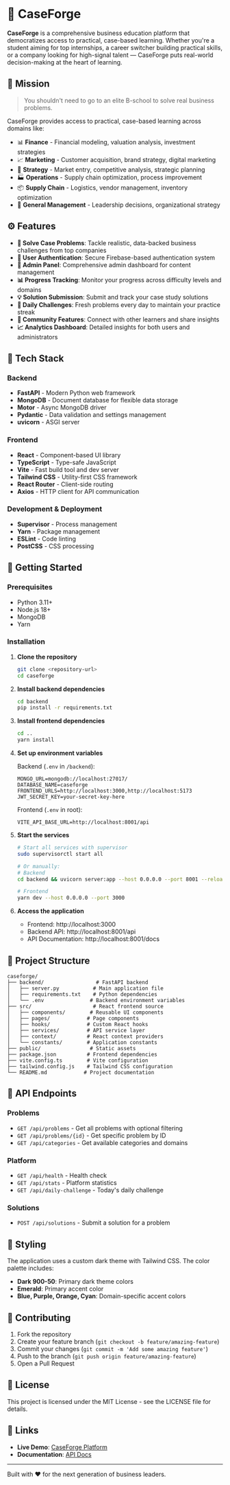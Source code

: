 # 🧠 CaseForge

**CaseForge** is a comprehensive business education platform that democratizes access to practical, case-based learning. Whether you're a student aiming for top internships, a career switcher building practical skills, or a company looking for high-signal talent — CaseForge puts real-world decision-making at the heart of learning.

## 🎯 Mission

> You shouldn't need to go to an elite B-school to solve real business problems.

CaseForge provides access to practical, case-based learning across domains like:

- 📊 **Finance** - Financial modeling, valuation analysis, investment strategies
- 📈 **Marketing** - Customer acquisition, brand strategy, digital marketing
- 🧠 **Strategy** - Market entry, competitive analysis, strategic planning  
- 🏭 **Operations** - Supply chain optimization, process improvement
- 📦 **Supply Chain** - Logistics, vendor management, inventory optimization
- 💼 **General Management** - Leadership decisions, organizational strategy

## ⚙️ Features

- **📝 Solve Case Problems**: Tackle realistic, data-backed business challenges from top companies
- **🔐 User Authentication**: Secure Firebase-based authentication system
- **👑 Admin Panel**: Comprehensive admin dashboard for content management
- **📊 Progress Tracking**: Monitor your progress across difficulty levels and domains
- **💡 Solution Submission**: Submit and track your case study solutions
- **🎯 Daily Challenges**: Fresh problems every day to maintain your practice streak
- **🌟 Community Features**: Connect with other learners and share insights
- **📈 Analytics Dashboard**: Detailed insights for both users and administrators

## 🔧 Tech Stack

### Backend
- **FastAPI** - Modern Python web framework
- **MongoDB** - Document database for flexible data storage
- **Motor** - Async MongoDB driver
- **Pydantic** - Data validation and settings management
- **uvicorn** - ASGI server

### Frontend  
- **React** - Component-based UI library
- **TypeScript** - Type-safe JavaScript
- **Vite** - Fast build tool and dev server
- **Tailwind CSS** - Utility-first CSS framework
- **React Router** - Client-side routing
- **Axios** - HTTP client for API communication

### Development & Deployment
- **Supervisor** - Process management
- **Yarn** - Package management
- **ESLint** - Code linting
- **PostCSS** - CSS processing

## 🚀 Getting Started

### Prerequisites
- Python 3.11+
- Node.js 18+
- MongoDB
- Yarn

### Installation

1. **Clone the repository**
   ```bash
   git clone <repository-url>
   cd caseforge
   ```

2. **Install backend dependencies**
   ```bash
   cd backend
   pip install -r requirements.txt
   ```

3. **Install frontend dependencies**
   ```bash
   cd ..
   yarn install
   ```

4. **Set up environment variables**
   
   Backend (`.env` in `/backend`):
   ```env
   MONGO_URL=mongodb://localhost:27017/
   DATABASE_NAME=caseforge
   FRONTEND_URLS=http://localhost:3000,http://localhost:5173
   JWT_SECRET_KEY=your-secret-key-here
   ```
   
   Frontend (`.env` in root):
   ```env
   VITE_API_BASE_URL=http://localhost:8001/api
   ```

5. **Start the services**
   ```bash
   # Start all services with supervisor
   sudo supervisorctl start all
   
   # Or manually:
   # Backend
   cd backend && uvicorn server:app --host 0.0.0.0 --port 8001 --reload
   
   # Frontend  
   yarn dev --host 0.0.0.0 --port 3000
   ```

6. **Access the application**
   - Frontend: http://localhost:3000
   - Backend API: http://localhost:8001/api
   - API Documentation: http://localhost:8001/docs

## 📁 Project Structure

```
caseforge/
├── backend/                 # FastAPI backend
│   ├── server.py           # Main application file
│   ├── requirements.txt    # Python dependencies
│   └── .env               # Backend environment variables
├── src/                    # React frontend source
│   ├── components/        # Reusable UI components
│   ├── pages/            # Page components
│   ├── hooks/            # Custom React hooks
│   ├── services/         # API service layer
│   ├── context/          # React context providers
│   └── constants/        # Application constants
├── public/                # Static assets
├── package.json          # Frontend dependencies
├── vite.config.ts        # Vite configuration
├── tailwind.config.js    # Tailwind CSS configuration
└── README.md            # Project documentation
```

## 🧪 API Endpoints

### Problems
- `GET /api/problems` - Get all problems with optional filtering
- `GET /api/problems/{id}` - Get specific problem by ID
- `GET /api/categories` - Get available categories and domains

### Platform
- `GET /api/health` - Health check
- `GET /api/stats` - Platform statistics
- `GET /api/daily-challenge` - Today's daily challenge

### Solutions
- `POST /api/solutions` - Submit a solution for a problem

## 🎨 Styling

The application uses a custom dark theme with Tailwind CSS. The color palette includes:

- **Dark 900-50**: Primary dark theme colors
- **Emerald**: Primary accent color
- **Blue, Purple, Orange, Cyan**: Domain-specific accent colors

## 🤝 Contributing

1. Fork the repository
2. Create your feature branch (`git checkout -b feature/amazing-feature`)
3. Commit your changes (`git commit -m 'Add some amazing feature'`)
4. Push to the branch (`git push origin feature/amazing-feature`)
5. Open a Pull Request

## 📄 License

This project is licensed under the MIT License - see the LICENSE file for details.

## 🔗 Links

- **Live Demo**: [CaseForge Platform](https://caseforge911.vercel.app)
- **Documentation**: [API Docs](http://localhost:8001/docs)

---

Built with ❤️ for the next generation of business leaders.